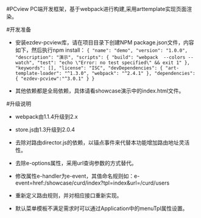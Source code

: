 #PCview
PC端开发框架，基于webpack进行构建,采用arttemplate实现页面渲染。

#开发准备
- 安装ezdev-pcview库，请在项目目录下创建NPM package.json文件，内容如下，然后执行npm install：
`{
   "name": "demo",
   "version": "1.0.0",
   "description": "演示",
   "scripts": {
     "build": "webpack  --colors --watch",
     "test": "echo \"Error: no test specified\" && exit 1"
   },
   "keywords": [],
   "license": "ISC",
   "devDependencies": {
     "art-template-loader": "^1.3.0",
     "webpack": "^2.4.1"
   },
   "dependencies": {
 	"ezdev-pcview":"^3.0.1"
   }
 }`

- 其他依赖都是全局依赖，具体请看showcase演示中的index.html文件。

#升级说明
- webpack由1.1.4升级到2.x

- store.js由1.3升级到2.0.4

- 去除对路由director.js的依赖，以锚点事件来代替本功能增加路由地址灵活性。

- 去除e-options属性，采用url查询参数的方式替代。

- 修改属性e-handler为e-event，其值命名规则如：e-event=href:/showcase/curd/index?tpl=index&url=/curd/users

- 重新定义路由规则，并对相应接口重新实现。

- 默认菜单模板不满足需求时可以通过Application中的menuTpl属性设置。

